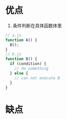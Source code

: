 # 优点
1. 条件判断在具体函数体里
```js
// a.js
function A() {
  B();
}
// b.js
function B() {
  if (condition) {
    // do something
  } else {
    // can not execute B
  }
}
```

# 缺点